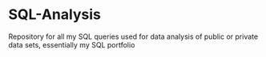 # SQL-Analysis
Repository for all my SQL queries used for data analysis of public or private data sets, essentially my SQL portfolio
